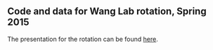 <h2> Code and data for Wang Lab rotation, Spring 2015 </h2>
The presentation for the rotation can be found <a href="https://onedrive.live.com/redir?resid=2b76f4c5a22cf700!7160&authkey=!ABIcQEgPoxs3JHY&ithint=file%2cpptx">here</a>.
